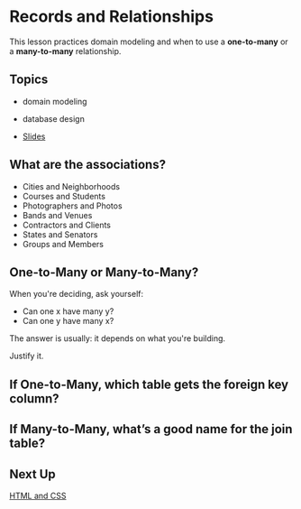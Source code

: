 # Records and Relationships
This lesson practices domain modeling and when to use a **one-to-many** or a **many-to-many** relationship.

## Topics
- domain modeling
- database design

- [Slides](../slides/records-and-relationships/index)

## What are the associations?
- Cities and Neighborhoods
- Courses and Students
- Photographers and Photos
- Bands and Venues
- Contractors and Clients
- States and Senators
- Groups and Members

## One-to-Many or Many-to-Many?
When you're deciding, ask yourself:
* Can one x have many y?
* Can one y have many x?

The answer is usually: it depends on what you're building.

Justify it.

## If **One-to-Many**, which table gets the **foreign key** column?

## If **Many-to-Many**, what’s a good name for the **join table**?


<!-- TODO: add polls -->

## Next Up

[HTML and CSS](./html-and-css)
